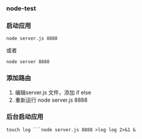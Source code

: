 ### node-test
### 启动应用
```
node server.js 8888
```
或者
```
node server 8888
```
### 添加路由
1. 编辑server.js 文件，添加 if else
2. 重新运行 node server.js 8888
### 后台启动应用
```
touch log ```node server.js 8888 >log log 2>&1 &
